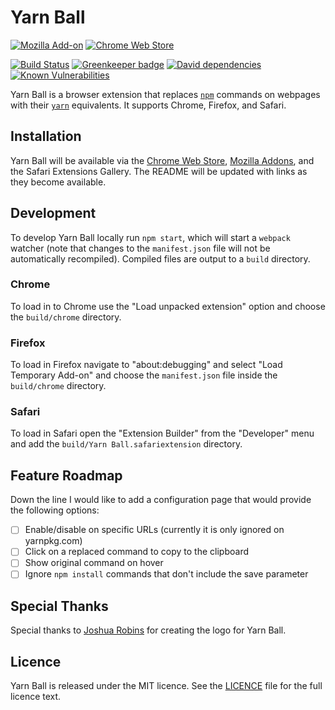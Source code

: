 # Yarn Ball

[![Mozilla Add-on](https://img.shields.io/amo/v/yarn-ball.svg)](https://addons.mozilla.org/firefox/addon/yarn-ball/)
[![Chrome Web Store](https://img.shields.io/chrome-web-store/v/hnoheojfnfoadajfnopmabmpcgmlkmlg.svg)](https://chrome.google.com/webstore/detail/yarn-ball/hnoheojfnfoadajfnopmabmpcgmlkmlg)

[![Build Status](https://travis-ci.org/JosephDuffy/Yarn-Ball.svg)](https://travis-ci.org/JosephDuffy/Yarn-Ball)
[![Greenkeeper badge](https://badges.greenkeeper.io/JosephDuffy/Yarn-Ball.svg)](https://greenkeeper.io/)
[![David dependencies](https://david-dm.org/JosephDuffy/yarn-ball.svg)](https://david-dm.org/JosephDuffy/yarn-ball)
[![Known Vulnerabilities](https://snyk.io/test/github/josephduffy/yarn-ball/badge.svg)](https://snyk.io/test/github/josephduffy/yarn-ball)

Yarn Ball is a browser extension that replaces [`npm`](https://www.npmjs.com/) commands on webpages with their [`yarn`](https://yarnpkg.com) equivalents. It supports Chrome, Firefox, and Safari.

## Installation

Yarn Ball will be available via the [Chrome Web Store](https://chrome.google.com/webstore/detail/yarn-ball/hnoheojfnfoadajfnopmabmpcgmlkmlg), [Mozilla Addons](https://addons.mozilla.org/firefox/addon/yarn-ball), and the Safari Extensions Gallery. The README will be updated with links as they become available.

## Development

To develop Yarn Ball locally run `npm start`, which will start a `webpack` watcher (note that changes to the `manifest.json` file will not be automatically recompiled). Compiled files are output to a `build` directory.

### Chrome

To load in to Chrome use the "Load unpacked extension" option and choose the `build/chrome` directory.

### Firefox

To load in Firefox navigate to "about:debugging" and select "Load Temporary Add-on" and choose the `manifest.json` file inside the `build/chrome` directory.

### Safari

To load in Safari open the "Extension Builder" from the "Developer" menu and add the `build/Yarn Ball.safariextension` directory.

## Feature Roadmap

Down the line I would like to add a configuration page that would provide the following options:

 - [ ] Enable/disable on specific URLs (currently it is only ignored on yarnpkg.com)
 - [ ] Click on a replaced command to copy to the clipboard
 - [ ] Show original command on hover
 - [ ] Ignore `npm install` commands that don't include the save parameter

## Special Thanks

Special thanks to [Joshua Robins](https://joshuarobins3d.com/) for creating the logo for Yarn Ball.

## Licence

Yarn Ball is released under the MIT licence. See the [LICENCE](LICENCE) file for the full licence text.
